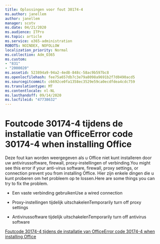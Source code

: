 ```yaml
---
title: Oplossingen voor fout 30174-4
ms.author: janellem
author: janellem
manager: scotv
ms.date: 04/21/2020
ms.audience: ITPro
ms.topic: article
ms.service: o365-administration
ROBOTS: NOINDEX, NOFOLLOW
localization_priority: Normal
ms.collection: Adm_O365
ms.custom:
- "831"
- "2000020"
ms.assetid: 523894a9-94a2-4ed8-848c-58ac9b597bc8
ms.openlocfilehash: fee75a657db7c3e79a8098a9691b2f7d0490acd5
ms.sourcegitcommit: c6692ce0fa1358ec3529e59ca0ecdfdea4cdc759
ms.translationtype: MT
ms.contentlocale: nl-NL
ms.lasthandoff: 09/14/2020
ms.locfileid: "47738632"
---
```

# <a name="error-code-30174-4-when-installing-office"></a><span data-ttu-id="81b23-102">Foutcode 30174-4 tijdens de installatie van Office</span><span class="sxs-lookup"><span data-stu-id="81b23-102">Error code 30174-4 when installing Office</span></span>

<span data-ttu-id="81b23-103">Deze fout kan worden weergegeven als u Office niet kunt installeren door uw antivirussoftware, firewall, proxy-instellingen of verbinding.</span><span class="sxs-lookup"><span data-stu-id="81b23-103">You might see this error if your anti-virus software, firewall, proxy settings, or connection prevent you from installing Office.</span></span> <span data-ttu-id="81b23-104">Hier zijn enkele dingen die u kunt proberen om het probleem op te lossen.</span><span class="sxs-lookup"><span data-stu-id="81b23-104">Here are some things you can try to fix the problem.</span></span>
  
- <span data-ttu-id="81b23-105">Een vaste verbinding gebruiken</span><span class="sxs-lookup"><span data-stu-id="81b23-105">Use a wired connection</span></span>

- <span data-ttu-id="81b23-106">Proxy-instellingen tijdelijk uitschakelen</span><span class="sxs-lookup"><span data-stu-id="81b23-106">Temporarily turn off proxy settings</span></span>

- <span data-ttu-id="81b23-107">Antivirussoftware tijdelijk uitschakelen</span><span class="sxs-lookup"><span data-stu-id="81b23-107">Temporarily turn off antivirus software</span></span>

[<span data-ttu-id="81b23-108">Foutcode 30174-4 tijdens de installatie van Office</span><span class="sxs-lookup"><span data-stu-id="81b23-108">Error code 30174-4 when installing Office</span></span>](https://support.office.com/article/5d5551db-266f-47b3-93fc-d51c2e8f4c0b?wt.mc_id=Alchemy_ClientDIA)
  